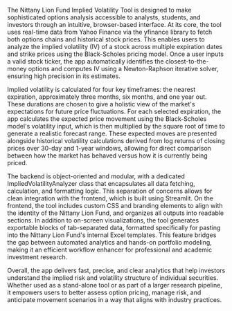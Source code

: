 The Nittany Lion Fund Implied Volatility Tool is designed to make sophisticated options analysis accessible to analysts, students, and investors through an intuitive, browser-based interface. At its core, the tool uses real-time data from Yahoo Finance via the yfinance library to fetch both options chains and historical stock prices. This enables users to analyze the implied volatility (IV) of a stock across multiple expiration dates and strike prices using the Black-Scholes pricing model. Once a user inputs a valid stock ticker, the app automatically identifies the closest-to-the-money options and computes IV using a Newton-Raphson iterative solver, ensuring high precision in its estimates.

Implied volatility is calculated for four key timeframes: the nearest expiration, approximately three months, six months, and one year out. These durations are chosen to give a holistic view of the market's expectations for future price fluctuations. For each selected expiration, the app calculates the expected price movement using the Black-Scholes model's volatility input, which is then multiplied by the square root of time to generate a realistic forecast range. These expected moves are presented alongside historical volatility calculations derived from log returns of closing prices over 30-day and 1-year windows, allowing for direct comparison between how the market has behaved versus how it is currently being priced.

The backend is object-oriented and modular, with a dedicated ImpliedVolatilityAnalyzer class that encapsulates all data fetching, calculation, and formatting logic. This separation of concerns allows for clean integration with the frontend, which is built using Streamlit. On the frontend, the tool includes custom CSS and branding elements to align with the identity of the Nittany Lion Fund, and organizes all outputs into readable sections. In addition to on-screen visualizations, the tool generates exportable blocks of tab-separated data, formatted specifically for pasting into the Nittany Lion Fund's internal Excel templates. This feature bridges the gap between automated analytics and hands-on portfolio modeling, making it an efficient workflow enhancer for professional and academic investment research.

Overall, the app delivers fast, precise, and clear analytics that help investors understand the implied risk and volatility structure of individual securities. Whether used as a stand-alone tool or as part of a larger research pipeline, it empowers users to better assess option pricing, manage risk, and anticipate movement scenarios in a way that aligns with industry practices.
